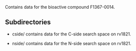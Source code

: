 Contains data for the bioactive compound F1367-0014.

## Subdirectories

- cside/ contains data for the C-side search space on rv1821.

- nside/ contains data for the N-side search space on rv1821.

